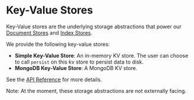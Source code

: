 # Key-Value Stores

Key-Value stores are the underlying storage abstractions that power our [Document Stores](./docstores.md) and [Index Stores](./index_stores.md).

We provide the following key-value stores:
- **Simple Key-Value Store**: An in-memory KV store. The user can choose to call `persist` on this kv store to persist data to disk.
- **MongoDB Key-Value Store**: A MongoDB KV store.

See the [API Reference](/docs/api_reference/storage/kv_store.rst) for more details.

Note: At the moment, these storage abstractions are not externally facing.
